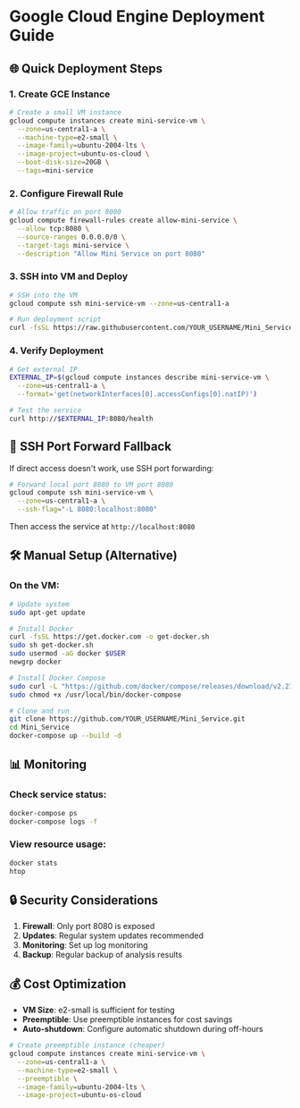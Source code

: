 # Google Cloud Engine Deployment Guide

## 🌐 Quick Deployment Steps

### 1. Create GCE Instance
```bash
# Create a small VM instance
gcloud compute instances create mini-service-vm \
  --zone=us-central1-a \
  --machine-type=e2-small \
  --image-family=ubuntu-2004-lts \
  --image-project=ubuntu-os-cloud \
  --boot-disk-size=20GB \
  --tags=mini-service
```

### 2. Configure Firewall Rule
```bash
# Allow traffic on port 8080
gcloud compute firewall-rules create allow-mini-service \
  --allow tcp:8080 \
  --source-ranges 0.0.0.0/0 \
  --target-tags mini-service \
  --description "Allow Mini Service on port 8080"
```

### 3. SSH into VM and Deploy
```bash
# SSH into the VM
gcloud compute ssh mini-service-vm --zone=us-central1-a

# Run deployment script
curl -fsSL https://raw.githubusercontent.com/YOUR_USERNAME/Mini_Service/main/deploy-gce.sh | bash
```

### 4. Verify Deployment
```bash
# Get external IP
EXTERNAL_IP=$(gcloud compute instances describe mini-service-vm \
  --zone=us-central1-a \
  --format='get(networkInterfaces[0].accessConfigs[0].natIP)')

# Test the service
curl http://$EXTERNAL_IP:8080/health
```

## 🔧 SSH Port Forward Fallback

If direct access doesn't work, use SSH port forwarding:

```bash
# Forward local port 8080 to VM port 8080
gcloud compute ssh mini-service-vm \
  --zone=us-central1-a \
  --ssh-flag="-L 8080:localhost:8080"
```

Then access the service at `http://localhost:8080`

## 🛠️ Manual Setup (Alternative)

### On the VM:
```bash
# Update system
sudo apt-get update

# Install Docker
curl -fsSL https://get.docker.com -o get-docker.sh
sudo sh get-docker.sh
sudo usermod -aG docker $USER
newgrp docker

# Install Docker Compose
sudo curl -L "https://github.com/docker/compose/releases/download/v2.21.0/docker-compose-$(uname -s)-$(uname -m)" -o /usr/local/bin/docker-compose
sudo chmod +x /usr/local/bin/docker-compose

# Clone and run
git clone https://github.com/YOUR_USERNAME/Mini_Service.git
cd Mini_Service
docker-compose up --build -d
```

## 📊 Monitoring

### Check service status:
```bash
docker-compose ps
docker-compose logs -f
```

### View resource usage:
```bash
docker stats
htop
```

## 🔒 Security Considerations

1. **Firewall**: Only port 8080 is exposed
2. **Updates**: Regular system updates recommended
3. **Monitoring**: Set up log monitoring
4. **Backup**: Regular backup of analysis results

## 💰 Cost Optimization

- **VM Size**: e2-small is sufficient for testing
- **Preemptible**: Use preemptible instances for cost savings
- **Auto-shutdown**: Configure automatic shutdown during off-hours

```bash
# Create preemptible instance (cheaper)
gcloud compute instances create mini-service-vm \
  --zone=us-central1-a \
  --machine-type=e2-small \
  --preemptible \
  --image-family=ubuntu-2004-lts \
  --image-project=ubuntu-os-cloud
```
